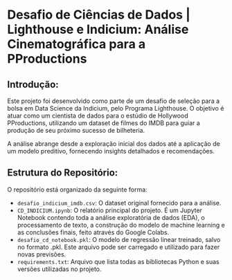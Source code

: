# Desafio de Ciências de Dados | Lighthouse e Indicium: Análise Cinematográfica para a PProductions

## Introdução:

Este projeto foi desenvolvido como parte de um desafio de seleção para a bolsa em Data Science da Indicium, pelo Programa Lighthouse. O objetivo é atuar como um cientista de dados para o estúdio de Hollywood PProductions, utilizando um dataset de filmes do IMDB para guiar a produção de seu próximo sucesso de bilheteria.

A análise abrange desde a exploração inicial dos dados até a aplicação de um modelo preditivo, fornecendo insights detalhados e recomendações.

## Estrutura do Repositório:

O repositório está organizado da seguinte forma:

* `desafio_indicium_imdb.csv`: O dataset original fornecido para a análise.
* `CD_INDICIUM.ipynb`: O relatório principal do projeto. É um Jupyter Notebook contendo toda a análise exploratória de dados (EDA), o processamento de texto, a construção do modelo de machine learning e as conclusões finais, feito através do Google Colabs.
* `desafio_cd_notebook.pkl`: O modelo de regressão linear treinado, salvo no formato .pkl. Este arquivo pode ser carregado e utilizado para fazer novas previsões.
* `requirements.txt`: Arquivo que lista todas as bibliotecas Python e suas versões utilizadas no projeto.

